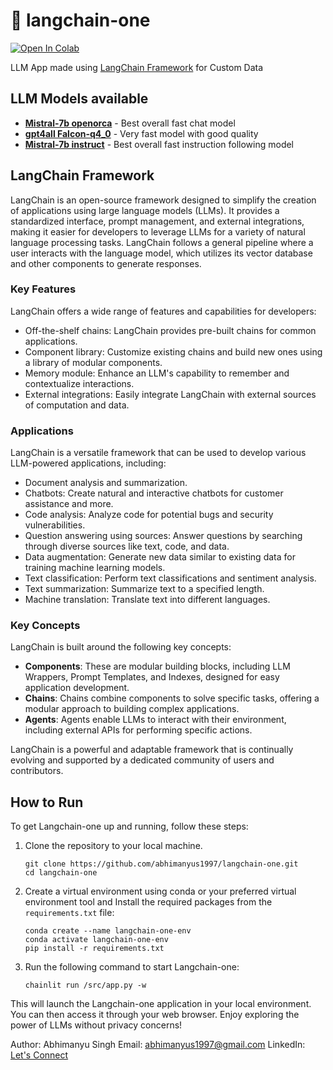 # 🚀 langchain-one

<a target="_blank" href="https://colab.research.google.com/github/abhimanyus1997/langchain-one">
  <img src="https://colab.research.google.com/assets/colab-badge.svg" alt="Open In Colab"/>
</a>

LLM App made using [LangChain Framework](#langchain-framework) for Custom Data

## LLM Models available

* [**Mistral-7b openorca**](https://gpt4all.io/models/gguf/mistral-7b-openorca.Q4_0.gguf) - Best overall fast chat model
* [**gpt4all Falcon-q4_0**](https://gpt4all.io/models/gguf/gpt4all-falcon-q4_0.gguf) - Very fast model with good quality
* [**Mistral-7b instruct**](https://gpt4all.io/models/gguf/mistral-7b-instruct-v0.1.Q4_0.gguf) - Best overall fast instruction following model

## LangChain Framework

LangChain is an open-source framework designed to simplify the creation of applications using large language models (LLMs). It provides a standardized interface, prompt management, and external integrations, making it easier for developers to leverage LLMs for a variety of natural language processing tasks. LangChain follows a general pipeline where a user interacts with the language model, which utilizes its vector database and other components to generate responses.

### Key Features

LangChain offers a wide range of features and capabilities for developers:

* Off-the-shelf chains: LangChain provides pre-built chains for common applications.
* Component library: Customize existing chains and build new ones using a library of modular components.
* Memory module: Enhance an LLM's capability to remember and contextualize interactions.
* External integrations: Easily integrate LangChain with external sources of computation and data.

### Applications

LangChain is a versatile framework that can be used to develop various LLM-powered applications, including:

* Document analysis and summarization.
* Chatbots: Create natural and interactive chatbots for customer assistance and more.
* Code analysis: Analyze code for potential bugs and security vulnerabilities.
* Question answering using sources: Answer questions by searching through diverse sources like text, code, and data.
* Data augmentation: Generate new data similar to existing data for training machine learning models.
* Text classification: Perform text classifications and sentiment analysis.
* Text summarization: Summarize text to a specified length.
* Machine translation: Translate text into different languages.

### Key Concepts

LangChain is built around the following key concepts:

* **Components**: These are modular building blocks, including LLM Wrappers, Prompt Templates, and Indexes, designed for easy application development.
* **Chains**: Chains combine components to solve specific tasks, offering a modular approach to building complex applications.
* **Agents**: Agents enable LLMs to interact with their environment, including external APIs for performing specific actions.

LangChain is a powerful and adaptable framework that is continually evolving and supported by a dedicated community of users and contributors.

## How to Run

To get Langchain-one up and running, follow these steps:

1. Clone the repository to your local machine.
 
    ```
    git clone https://github.com/abhimanyus1997/langchain-one.git
    cd langchain-one
    ```

    
2. Create a virtual environment using conda or your preferred virtual environment tool and Install the required packages from the `requirements.txt` file:

    ```
    conda create --name langchain-one-env
    conda activate langchain-one-env
    pip install -r requirements.txt
    ```
    
3. Run the following command to start Langchain-one:

    ```
    chainlit run /src/app.py -w
    ```

This will launch the Langchain-one application in your local environment. You can then access it through your web browser. Enjoy exploring the power of LLMs without privacy concerns!

Author: Abhimanyu Singh
Email: [abhimanyus1997@gmail.com](mailto:abhimanyus1997@gmail.com)
LinkedIn: [Let's Connect](https://www.linkedin.com/in/abhimanyus1997)
